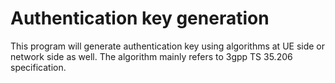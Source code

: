 # Authentication key generation
This program will generate authentication key using algorithms at UE side or network side as well. The algorithm mainly refers to 3gpp TS 35.206 specification.
